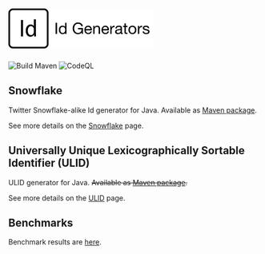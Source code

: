 # <a href='https://github.com/fisenkodv/id-generators'><img src="https://raw.githubusercontent.com/fisenkodv/id-generators/master/assets/images/logo.png" height="80px"/></a>

![Build Maven](https://github.com/fisenkodv/id-generators/workflows/Build%20Maven/badge.svg) ![CodeQL](https://github.com/fisenkodv/id-generators/workflows/CodeQL/badge.svg)

## Snowflake

Twitter Snowflake-alike Id generator for Java. Available as [Maven package](https://github.com/fisenkodv/id-generators/packages/280024).

See more details on the [Snowflake](src/main/java/net/fisenko/utils/ids/snowflake/README.md) page.

## Universally Unique Lexicographically Sortable Identifier (ULID)

ULID generator for Java. ~~Available as [Maven package](https://mvnrepository.com/artifact/net.fisenko/utils-ids).~~

See more details on the [ULID](src/main/java/net/fisenko/utils/ids/ulid/README.md) page.

## Benchmarks

Benchmark results are [here](src/main/java/net/fisenko/utils/ids/benchmark/README.md).
